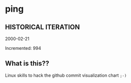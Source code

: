 # ping

## HISTORICAL ITERATION
2000-02-21

Incremented: 994

## What is this?? 
Linux skills to hack the github commit visualization chart `;-)`
